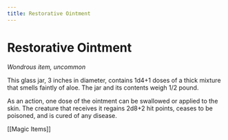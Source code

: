 ---title: Restorative Ointment---
# Restorative Ointment

*Wondrous item, uncommon*

This glass jar, 3 inches in diameter, contains 1d4+1 doses of a thick mixture that smells faintly of aloe. The jar and its contents weigh 1/2 pound.

As an action, one dose of the ointment can be swallowed or applied to the skin. The creature that receives it regains 2d8+2 hit points, ceases to be poisoned, and is cured of any disease.


[[Magic Items]]

